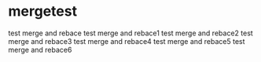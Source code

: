 # mergetest


test merge and rebace
test merge and rebace1
test merge and rebace2
test merge and rebace3
test merge and rebace4
test merge and rebace5
test merge and rebace6
